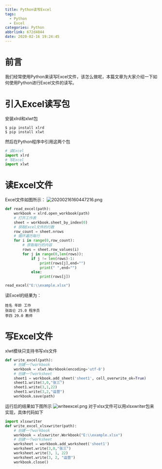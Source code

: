 ```yaml
---
title: Python读写Excel
tags:
  - Python
  - Excel
categories: Python
abbrlink: 672d4844
date: 2020-02-16 19:24:45
---
```

# 前言
我们经常使用Python来读写Excel文件，该怎么做呢，本篇文章为大家介绍一下如何使用Python进行Excel文件的读写。
<!-- more -->
# 引入Excel读写包
安装xlrd和xlwt包
```shell
$ pip install xlrd
$ pip install xlwt
```
然后在Python程序中引用这两个包
```python
# 读Excel
import xlrd
# 写Excel
import xlwt
```
# 读Excel文件
Excel文件如图所示：
![20200216160447216.png][1]
```python
def read_excel(path):
    workbook = xlrd.open_workbook(path)
    # 打开工作表
    sheet = workbook.sheet_by_index(0)
    # 获取Excel文件的行数
    row_count = sheet.nrows
    # 循环遍历每行
    for i in range(0,row_count):
        # 获取每行的内容
        rows = sheet.row_values(i)
        for j in range(0,len(rows)):
            if j != len(rows)-1:
                print(rows[j],end="")
                print(" ",end="")
            else:
                print(rows[j])

read_excel("E:\\example.xlsx")
```
读Excel的结果为：
```
姓名 年龄 工作
张函仑 25.0 程序员
李四 29.0 教师
```
# 写Excel文件
xlwt模块只支持书写xls文件
```python
def write_excel(path):
    # 创建一个workbook
    workbook = xlwt.Workbook(encoding='utf-8')
    # 创建一个worksheet
    sheet1 = workbook.add_sheet('sheet1', cell_overwrite_ok=True)
    sheet1.write(3,0,"张三")
    sheet1.write(3,1,22)
    sheet1.write(3,2,"运营")
    workbook.save(path)
```
运行后的结果如下图所示
![writeexcel.png][2]
对于xlsx文件可以用xlsxwriter包来实现，具体代码如下
```python
import xlsxwriter
def write_excel_xlsxwriter(path):
    # 创建一个workbook
    workbook = xlsxwriter.Workbook("E:\\example.xlsx")
    # 创建一个worksheet
    worksheet = workbook.add_worksheet('sheet1')
    worksheet.write(3,0,"张三")
    worksheet.write(3, 1, 22)
    worksheet.write(3, 2, "运营")
    workbook.close()
```

  [1]: https://upyun.zhanghanlun.com/blog/2020/03/3607207475.png
  [2]: https://upyun.zhanghanlun.com/blog/2020/03/3158387079.png